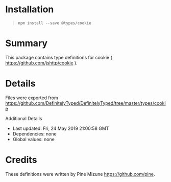 # Installation
> `npm install --save @types/cookie`

# Summary
This package contains type definitions for cookie ( https://github.com/jshttp/cookie ).

# Details
Files were exported from https://github.com/DefinitelyTyped/DefinitelyTyped/tree/master/types/cookie

Additional Details
 * Last updated: Fri, 24 May 2019 21:00:58 GMT
 * Dependencies: none
 * Global values: none

# Credits
These definitions were written by Pine Mizune <https://github.com/pine>.
